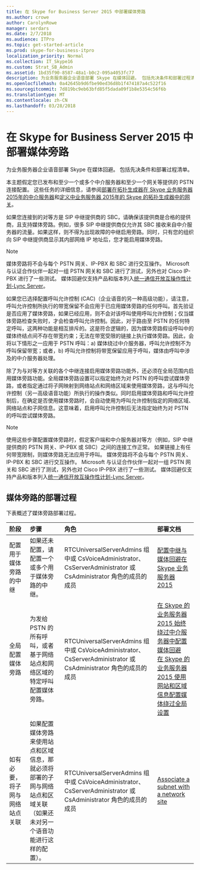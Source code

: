 ```yaml
---
title: 在 Skype for Business Server 2015 中部署媒体旁路
ms.author: crowe
author: CarolynRowe
manager: serdars
ms.date: 2/7/2018
ms.audience: ITPro
ms.topic: get-started-article
ms.prod: skype-for-business-itpro
localization_priority: Normal
ms.collection: IT_Skype16
ms.custom: Strat_SB_Admin
ms.assetid: 1bd35f90-8587-48a1-b0c2-095a4053fc77
description: 为业务服务器企业语音部署 Skype 在媒体回避。 包括先决条件和部署过程清单。
ms.openlocfilehash: 0a42645b9d6fbe90ed36d8b1f474187a4c522f16
ms.sourcegitcommit: 7d819bc9eb63bfd85f5dada09f1b8e5354c56f6b
ms.translationtype: MT
ms.contentlocale: zh-CN
ms.lasthandoff: 03/28/2018
---
```

# <a name="deploy-media-bypass-in-skype-for-business-server-2015"></a>在 Skype for Business Server 2015 中部署媒体旁路
 
为业务服务器企业语音部署 Skype 在媒体回避。 包括先决条件和部署过程清单。
  
本主题假定您已发布和至少一个或多个中介服务器和至少一个网关等提供的 PSTN 连接配置。 这些任务的详细信息，请参阅[部署在拓扑生成器在 Skype 业务服务器 2015年的中介服务器](deploy-a-mediation-server.md)和[定义中业务服务器 2015年的 Skype 的拓扑生成器中的网关](define-a-gateway.md)。
  
 如果您连接到的对等方是 SIP 中继提供商的 SBC，请确保该提供商是合格的提供商，且支持媒体旁路。例如，很多 SIP 中继提供商仅允许其 SBC 接收来自中介服务器的流量。如果这样，则不得为出现故障的中继启用旁路。同时，只有您的组织向 SIP 中继提供商显示其内部网络 IP 地址后，您才能启用媒体旁路。
  
> [!NOTE]
> 媒体旁路将不会与每个 PSTN 网关、IP-PBX 和 SBC 进行交互操作。 Microsoft 与认证合作伙伴一起对一组 PSTN 网关和 SBC 进行了测试，另外也对 Cisco IP-PBX 进行了一些测试。 媒体回避仅支持产品和版本列入[统一通信开放互操作性计划-Lync Server](https://go.microsoft.com/fwlink/p/?linkId=214406)。 
  
如果您已选择配置呼叫允许控制 (CAC)（企业语音的另一种高级功能），请注意，呼叫允许控制所执行的带宽保留不会应用于已应用媒体旁路的任何呼叫。首先验证是否应用了媒体旁路，如果已经应用，则不会对该呼叫使用呼叫允许控制；仅当媒体旁路检查失败时，才会检查呼叫允许控制。因此，对于路由至 PSTN 的任何特定呼叫，这两种功能是相互排斥的。这是符合逻辑的，因为媒体旁路假设呼叫中的媒体终结点间不存在带宽约束；无法在带宽受限的链接上执行媒体旁路。因此，会将以下情形之一应用于 PSTN 呼叫：a) 媒体绕过中介服务器，呼叫允许控制不为呼叫保留带宽；或者，b) 呼叫允许控制将带宽保留应用于呼叫，媒体由呼叫中涉及的中介服务器处理。
  
除了为与对等方关联的各个中继连接启用媒体旁路功能外，还必须在全局范围内启用媒体旁路功能。全局媒体旁路设置可以指定始终为对 PSTN 的呼叫尝试媒体旁路，或者指定通过将子网映射到网络站点和网络区域来使用媒体旁路，这与呼叫允许控制（另一高级语音功能）所执行的操作类似。同时启用媒体旁路和呼叫允许控制后，在确定是否使用媒体旁路时，会自动使用为呼叫允许控制指定的网络区域、网络站点和子网信息。这意味着，启用呼叫允许控制后无法指定始终为对 PSTN 的呼叫尝试媒体旁路。
  
> [!NOTE]
> 使用这些步骤配置媒体旁路时，假定客户端和中介服务器对等方（例如，SIP 中继提供商的 PSTN 网关、IP-PBX 或 SBC）之间的连接工作正常。 如果链接上有任何带宽限制，则媒体旁路无法应用于呼叫。 媒体旁路将不会与每个 PSTN 网关、IP-PBX 和 SBC 进行交互操作。 Microsoft 与认证合作伙伴一起对一组 PSTN 网关和 SBC 进行了测试，另外也对 Cisco IP-PBX 进行了一些测试。 媒体回避仅支持产品和版本列入[统一通信开放互操作性计划-Lync Server](https://go.microsoft.com/fwlink/p/?linkId=214406)。 
  
## <a name="deployment-process-for-media-bypass"></a>媒体旁路的部署过程

下表概述了媒体旁路部署过程。 
  
|**阶段**|**步骤**|**角色**|**部署文档**|
|:-----|:-----|:-----|:-----|
|配置用于媒体旁路的中继  <br/> |如果还未配置，请配置一个或多个用于媒体旁路的中继。  <br/> | RTCUniversalServerAdmins 组中或 CsVoiceAdministrator、 CsServerAdministrator 或 CsAdministrator 角色的成员的成员 <br/> |[配置中继与媒体回避在 Skype 业务服务器 2015](configure-trunk-with-media-bypass.md) <br/> |
|全局配置媒体旁路  <br/> |为发给 PSTN 的所有呼叫，或者基于网络站点和网络区域的特定呼叫配置媒体旁路。  <br/> | RTCUniversalServerAdmins 组中或 CsVoiceAdministrator、 CsServerAdministrator 或 CsAdministrator 角色的成员的成员 <br/> |[在 Skype 的业务服务器 2015 始终绕过中介服务器中配置媒体回避](bypass-the-mediation-server.md) <br/> [在 Skype 的业务服务器 2015 使用网站和区域信息配置媒体绕过全局设置](use-site-and-region-information.md) <br/> |
|如有必要，将子网与网络站点关联  <br/> |如果配置媒体旁路来使用站点和区域信息，那就必须将部署的子网与网络站点和区域关联（如果还未对另一个语音功能进行这样的配置）。  <br/> | RTCUniversalServerAdmins 组中或 CsVoiceAdministrator、 CsServerAdministrator 或 CsAdministrator 角色的成员的成员 <br/> |[Associate a subnet with a network site](deploy-network.md#BKMK_AssociateSubnets) <br/> |
   

